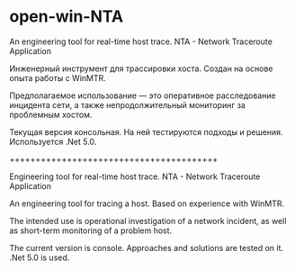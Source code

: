 # open-win-NTA
An engineering tool for real-time host trace.
NTA - Network Traceroute Application

Инженерный инструмент для трассировки хоста.
Создан на основе опыта работы с WinMTR.

Предполагаемое использование — это оперативное расследование инцидента сети, а также непродолжительный мониторинг за проблемным хостом.

Текущая версия консольная. На ней тестируются подходы и решения.
Используется .Net 5.0.


++++++++++++++++++++++++++++++++++++++++


Engineering tool for real-time host trace.
NTA - Network Traceroute Application

An engineering tool for tracing a host.
Based on experience with WinMTR.

The intended use is operational investigation of a network incident, as well as short-term monitoring of a problem host.

The current version is console. Approaches and solutions are tested on it.
.Net 5.0 is used.
